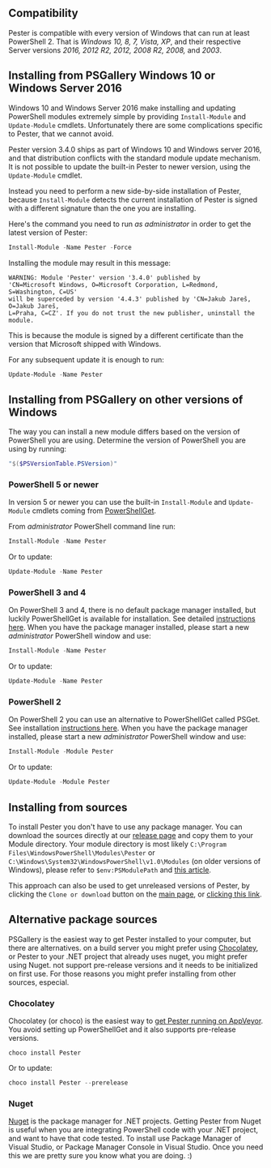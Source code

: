 ## Compatibility
Pester is compatible with every version of Windows that can run at least PowerShell 2. That is *Windows 10, 8, 7, Vista, XP*, and their respective Server versions *2016, 2012 R2, 2012, 2008 R2, 2008,* and *2003*.


## Installing from PSGallery Windows 10 or Windows Server 2016

Windows 10 and Windows Server 2016 make installing and updating PowerShell modules extremely simple by providing `Install-Module` and `Update-Module` cmdlets. Unfortunately there are some complications specific to Pester, that we cannot avoid.

Pester version 3.4.0 ships as part of Windows 10 and Windows server 2016, and that distribution conflicts with the standard module update mechanism. It is not possible to update the built-in Pester to newer version, using the `Update-Module` cmdlet. 

Instead you need to perform a new side-by-side installation of Pester, because `Install-Module` detects the current installation of Pester is signed with a different signature than the one you are installing.

Here's the command you need to run _as administrator_ in order to get the latest version of Pester:

```powershell
Install-Module -Name Pester -Force
```

Installing the module may result in this message:

```
WARNING: Module 'Pester' version '3.4.0' published by 
'CN=Microsoft Windows, O=Microsoft Corporation, L=Redmond, S=Washington, C=US' 
will be superceded by version '4.4.3' published by 'CN=Jakub Jareš, O=Jakub Jareš, 
L=Praha, C=CZ'. If you do not trust the new publisher, uninstall the module.
```
This is because the module is signed by a different certificate than the version that Microsoft shipped with Windows. 

For any subsequent update it is enough to run: 

```powershell
Update-Module -Name Pester
```

## Installing from PSGallery on other versions of Windows

The way you can install a new module differs based on the version of PowerShell you are using. Determine the version of  PowerShell you are using by running:

```powershell
"$($PSVersionTable.PSVersion)"
```

### PowerShell 5 or newer
In version 5 or newer you can use the built-in `Install-Module` and `Update-Module` cmdlets coming from [PowerShellGet](https://github.com/PowerShell/PowerShellGet).

From _administrator_ PowerShell command line run:
```powershell
Install-Module -Name Pester
```
Or to update:
```powershell
Update-Module -Name Pester
```

### PowerShell 3 and 4
On PowerShell 3 and 4, there is no default package manager installed, but luckily PowerShellGet is available for installation. See detailed [instructions here](https://docs.microsoft.com/en-us/powershell/gallery/installing-psget#get-powershellget-module-for-powershell-versions-30-and-40). When you have the package manager installed, please start a new _administrator_ PowerShell window and use:

```powershell
Install-Module -Name Pester
```
Or to update:
```powershell
Update-Module -Name Pester
```

### PowerShell 2
On PowerShell 2 you can use an alternative to PowerShellGet called PSGet. See installation [instructions here](http://psget.net/). When you have the package manager installed, please start a new _administrator_ PowerShell window and use:
```powershell
Install-Module -Module Pester
```
Or to update:
```powershell
Update-Module -Module Pester
```

## Installing from sources
To install Pester you don't have to use any package manager. You can download the sources directly at our [release page](https://github.com/pester/Pester/releases) and copy them to your Module directory. Your module directory is most likely `C:\Program Files\WindowsPowerShell\Modules\Pester` or `C:\Windows\System32\WindowsPowerShell\v1.0\Modules` (on older versions of Windows), please refer to `$env:PSModulePath` and [this article](https://msdn.microsoft.com/en-us/library/dd878350(v=vs.85).aspx).

This approach can also be used to get unreleased versions of Pester, by clicking the `Clone or download` button on the [main page](https://github.com/pester/Pester), or [clicking this link](https://github.com/pester/Pester/archive/master.zip).


## Alternative package sources
PSGallery is the easiest way to get Pester installed to your computer, but there are alternatives. on a build server you might prefer using [Chocolatey](https://chocolatey.org/), or  Pester to your .NET project that already uses nuget, you might prefer using Nuget.  not support pre-release versions and it needs to be initialized on first use. For those reasons you might prefer installing from other sources, especial.

###  Chocolatey
Chocolatey (or choco) is the easiest way to [get Pester running on AppVeyor](https://github.com/pester/Pester#build-server-integration). You avoid setting up PowerShellGet and it also supports pre-release versions.

```
choco install Pester
```
Or to update:
```powershell
choco install Pester --prerelease
```

### Nuget
[Nuget](http://nuget.org/) is the package manager for .NET projects. Getting Pester from Nuget is useful when you are integrating PowerShell code with your .NET project, and want to have that code tested. To install use Package Manager of Visual Studio, or Package Manager Console in Visual Studio. Once you need this we are pretty sure you know what you are doing. :)